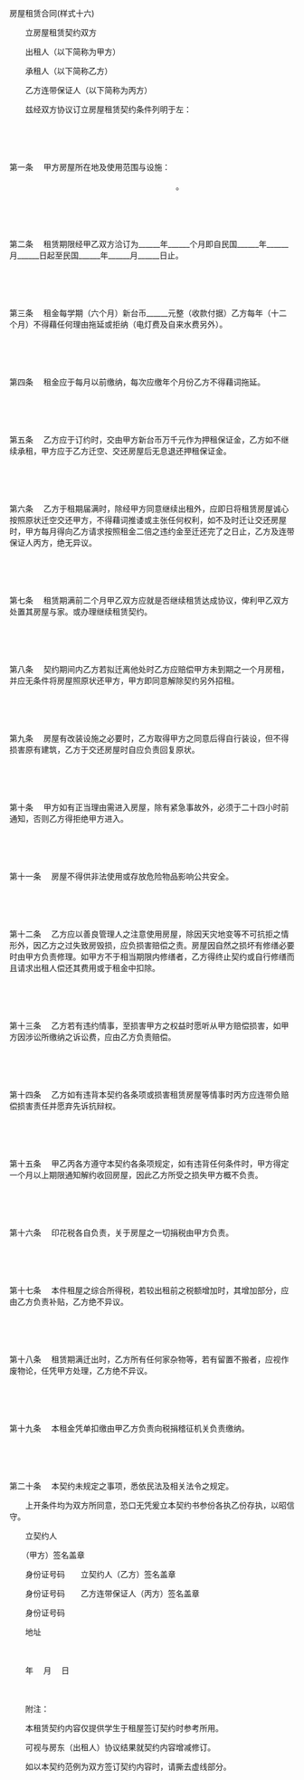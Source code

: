 



房屋租赁合同(样式十六)



 

　　立房屋租赁契约双方　　

　　出租人（以下简称为甲方）

　　承租人（以下简称乙方）

　　乙方连带保证人（以下简称为丙方）　　

　　兹经双方协议订立房屋租赁契约条件列明于左：

　　

　　

第一条
　甲方房屋所在地及使用范围与设施：

　　　　　　　　　　　　　　　　　　　　　。

　　

　　

第二条
　租赁期限经甲乙双方洽订为______年______个月即自民国______年______月______日起至民国______年______月______日止。

　　

　　

第三条
　租金每学期（六个月）新台币______元整（收款付据）乙方每年（十二个月）不得藉任何理由拖延或拒纳（电灯费及自来水费另外）。

　　

　　

第四条
　租金应于每月以前缴纳，每次应缴年个月份乙方不得藉词拖延。

　　

　　

第五条
　乙方应于订约时，交由甲方新台币万千元作为押租保证金，乙方如不继续承租，甲方应于乙方迁空、交还房屋后无息退还押租保证金。

　　

　　

第六条
　乙方于租期届满时，除经甲方同意继续出租外，应即日将租赁房屋诚心按照原状迁空交还甲方，不得藉词推诿或主张任何权利，如不及时迁让交还房屋时，甲方每月得向乙方请求按照租金二倍之违约金至迁还完了之日止，乙方及连带保证人丙方，绝无异议。

　　

　　

第七条
　租赁期满前二个月甲乙双方应就是否继续租赁达成协议，俾利甲乙双方处置其房屋与家。或办理继续租赁契约。

　　

　　

第八条
　契约期间内乙方若拟迁离他处时乙方应赔偿甲方未到期之一个月房租，并应无条件将房屋照原状还甲方，甲方即同意解除契约另外招租。

　　

　　

第九条
　房屋有改装设施之必要时，乙方取得甲方之同意后得自行装设，但不得损害原有建筑，乙方于交还房屋时自应负责回复原状。

　　

　　

第十条
　甲方如有正当理由需进入房屋，除有紧急事故外，必须于二十四小时前通知，否则乙方得拒绝甲方进入。

　　

　　

第十一条
　房屋不得供非法使用或存放危险物品影响公共安全。

　　

　　

第十二条
　乙方应以善良管理人之注意使用房屋，除因天灾地变等不可抗拒之情形外，因乙方之过失致房毁损，应负损害赔偿之责。房屋因自然之损坏有修缮必要时由甲方负责修理。如甲方不于相当期限内修缮者，乙方得终止契约或自行修缮而且请求出租人偿还其费用或于租金中扣除。

　　

　　

第十三条
　乙方若有违约情事，至损害甲方之权益时愿听从甲方赔偿损害，如甲方因涉讼所缴纳之诉讼费，应由乙方负责赔偿。

　　

　　

第十四条
　乙方如有违背本契约各条项或损害租赁房屋等情事时丙方应连带负赔偿损害责任并愿弃先诉抗辩权。

　　

　　

第十五条
　甲乙丙各方遵守本契约各条项规定，如有违背任何条件时，甲方得定一个月以上期限通知解约收回房屋，因此乙方所受之损失甲方概不负责。

　　

　　

第十六条
　印花税各自负责，关于房屋之一切捐税由甲方负责。

　　

　　

第十七条
　本件租屋之综合所得税，若较出租前之税额增加时，其增加部分，应由乙方负责补贴，乙方绝不异议。

　　

　　

第十八条
　租赁期满迁出时，乙方所有任何家杂物等，若有留置不搬者，应视作废物论，任凭甲方处理，乙方绝不异议。

　　

　　

第十九条
　本租金凭单扣缴由甲乙方负责向税捐稽征机关负责缴纳。

　　

　　

第二十条
　本契约未规定之事项，悉依民法及相关法令之规定。

　　上开条件均为双方所同意，恐口无凭爰立本契约书参份各执乙份存执，以昭信守。　　

　　立契约人

　　（甲方）签名盖章

　　身份证号码　　立契约人（乙方）签名盖章

　　身份证号码　　乙方连带保证人（丙方）签名盖章

　　身份证号码

　　地址

　　


 　　年　 月　 日
 
　　



　　附注：

　　本租赁契约内容仅提供学生于租屋签订契约时参考所用。

　　可视与房东（出租人）协议结果就契约内容增减修订。

　　如以本契约范例为双方签订契约内容时，请撕去虚线部分。
